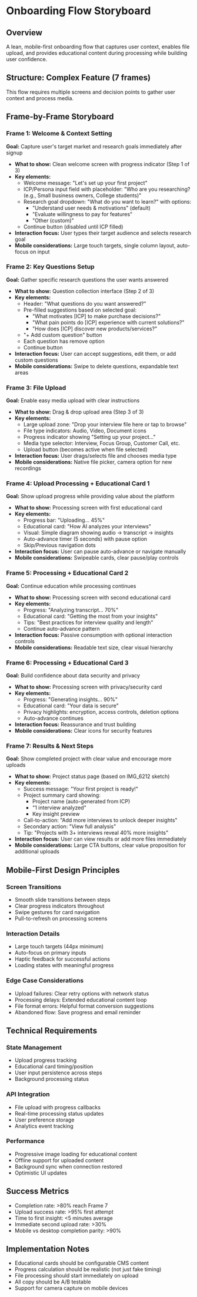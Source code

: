 # Onboarding Flow Storyboard

## Overview
A lean, mobile-first onboarding flow that captures user context, enables file upload, and provides educational content during processing while building user confidence.

## Structure: Complex Feature (7 frames)
This flow requires multiple screens and decision points to gather user context and process media.

## Frame-by-Frame Storyboard

### Frame 1: Welcome & Context Setting
**Goal:** Capture user's target market and research goals immediately after signup
- **What to show:** Clean welcome screen with progress indicator (Step 1 of 3)
- **Key elements:**
  - Welcome message: "Let's set up your first project"
  - ICP/Persona input field with placeholder: "Who are you researching? (e.g., Small business owners, College students)"
  - Research goal dropdown: "What do you want to learn?" with options:
    - "Understand user needs & motivations" (default)
    - "Evaluate willingness to pay for features"
    - "Other (custom)"
  - Continue button (disabled until ICP filled)
- **Interaction focus:** User types their target audience and selects research goal
- **Mobile considerations:** Large touch targets, single column layout, auto-focus on input

### Frame 2: Key Questions Setup
**Goal:** Gather specific research questions the user wants answered
- **What to show:** Question collection interface (Step 2 of 3)
- **Key elements:**
  - Header: "What questions do you want answered?"
  - Pre-filled suggestions based on selected goal:
    - "What motivates [ICP] to make purchase decisions?"
    - "What pain points do [ICP] experience with current solutions?"
    - "How does [ICP] discover new products/services?"
  - "+ Add custom question" button
  - Each question has remove option
  - Continue button
- **Interaction focus:** User can accept suggestions, edit them, or add custom questions
- **Mobile considerations:** Swipe to delete questions, expandable text areas

### Frame 3: File Upload
**Goal:** Enable easy media upload with clear instructions
- **What to show:** Drag & drop upload area (Step 3 of 3)
- **Key elements:**
  - Large upload zone: "Drop your interview file here or tap to browse"
  - File type indicators: Audio, Video, Document icons
  - Progress indicator showing "Setting up your project..."
  - Media type selector: Interview, Focus Group, Customer Call, etc.
  - Upload button (becomes active when file selected)
- **Interaction focus:** User drags/selects file and chooses media type
- **Mobile considerations:** Native file picker, camera option for new recordings

### Frame 4: Upload Processing + Educational Card 1
**Goal:** Show upload progress while providing value about the platform
- **What to show:** Processing screen with first educational card
- **Key elements:**
  - Progress bar: "Uploading... 45%"
  - Educational card: "How AI analyzes your interviews"
  - Visual: Simple diagram showing audio → transcript → insights
  - Auto-advance timer (5 seconds) with pause option
  - Skip/Previous navigation dots
- **Interaction focus:** User can pause auto-advance or navigate manually
- **Mobile considerations:** Swipeable cards, clear pause/play controls

### Frame 5: Processing + Educational Card 2
**Goal:** Continue education while processing continues
- **What to show:** Processing screen with second educational card
- **Key elements:**
  - Progress: "Analyzing transcript... 70%"
  - Educational card: "Getting the most from your insights"
  - Tips: "Best practices for interview quality and length"
  - Continue auto-advance pattern
- **Interaction focus:** Passive consumption with optional interaction controls
- **Mobile considerations:** Readable text size, clear visual hierarchy

### Frame 6: Processing + Educational Card 3
**Goal:** Build confidence about data security and privacy
- **What to show:** Processing screen with privacy/security card
- **Key elements:**
  - Progress: "Generating insights... 90%"
  - Educational card: "Your data is secure"
  - Privacy highlights: encryption, access controls, deletion options
  - Auto-advance continues
- **Interaction focus:** Reassurance and trust building
- **Mobile considerations:** Clear icons for security features

### Frame 7: Results & Next Steps
**Goal:** Show completed project with clear value and encourage more uploads
- **What to show:** Project status page (based on IMG_6212 sketch)
- **Key elements:**
  - Success message: "Your first project is ready!"
  - Project summary card showing:
    - Project name (auto-generated from ICP)
    - "1 interview analyzed"
    - Key insight preview
  - Call-to-action: "Add more interviews to unlock deeper insights"
  - Secondary action: "View full analysis"
  - Tip: "Projects with 3+ interviews reveal 40% more insights"
- **Interaction focus:** User can view results or add more files immediately
- **Mobile considerations:** Large CTA buttons, clear value proposition for additional uploads

## Mobile-First Design Principles

### Screen Transitions
- Smooth slide transitions between steps
- Clear progress indicators throughout
- Swipe gestures for card navigation
- Pull-to-refresh on processing screens

### Interaction Details
- Large touch targets (44px minimum)
- Auto-focus on primary inputs
- Haptic feedback for successful actions
- Loading states with meaningful progress

### Edge Case Considerations
- Upload failures: Clear retry options with network status
- Processing delays: Extended educational content loop
- File format errors: Helpful format conversion suggestions
- Abandoned flow: Save progress and email reminder

## Technical Requirements

### State Management
- Upload progress tracking
- Educational card timing/position
- User input persistence across steps
- Background processing status

### API Integration
- File upload with progress callbacks
- Real-time processing status updates
- User preference storage
- Analytics event tracking

### Performance
- Progressive image loading for educational content
- Offline support for uploaded content
- Background sync when connection restored
- Optimistic UI updates

## Success Metrics
- Completion rate: >80% reach Frame 7
- Upload success rate: >95% first attempt
- Time to first insight: <5 minutes average
- Immediate second upload rate: >30%
- Mobile vs desktop completion parity: >90%

## Implementation Notes
- Educational cards should be configurable CMS content
- Progress calculation should be realistic (not just fake timing)
- File processing should start immediately on upload
- All copy should be A/B testable
- Support for camera capture on mobile devices